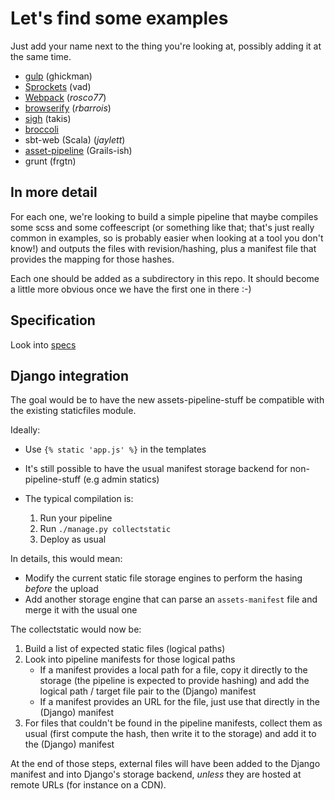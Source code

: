 # Let's find some examples

Just add your name next to the thing you're looking at, possibly adding it at the same time.

 * [gulp](https://github.com/jaylett/django-and-pipelines/tree/master/gulp) (ghickman)
 * [Sprockets](https://github.com/jaylett/django-and-pipelines/tree/master/sprockets) (vad)
 * [Webpack](https://github.com/jaylett/django-and-pipelines/tree/master/webpack) (*rosco77*)
 * [browserify](https://github.com/jaylett/django-and-pipelines/tree/master/browserify-shell) (*rbarrois*)
 * [sigh](https://github.com/jaylett/django-and-pipelines/tree/master/sigh) (takis)
 * [broccoli](https://github.com/jaylett/django-and-pipelines/tree/master/broccoli)
 * sbt-web (Scala) (*jaylett*)
 * [asset-pipeline](https://github.com/jaylett/django-and-pipelines/tree/master/asset-pipeline) (Grails-ish)
 * grunt (frgtn)

## In more detail

For each one, we're looking to build a simple pipeline that maybe compiles some scss and some coffeescript (or something like that; that's just really common in examples, so is probably easier when looking at a tool you don't know!) and outputs the files with revision/hashing, plus a manifest file that provides the mapping for those hashes.

Each one should be added as a subdirectory in this repo. It should become a little more obvious once we have the first one in there :-)


## Specification

Look into [specs](https://github.com/jaylett/django-and-pipelines/tree/master/specs)


## Django integration

The goal would be to have the new assets-pipeline-stuff be compatible with the existing staticfiles module.

Ideally:

 - Use ``{% static 'app.js' %}`` in the templates
 - It's still possible to have the usual manifest storage backend for non-pipeline-stuff (e.g admin statics)
 - The typical compilation is:

    1. Run your pipeline
    2. Run ``./manage.py collectstatic``
    3. Deploy as usual

In details, this would mean:

 * Modify the current static file storage engines to perform the hasing *before* the upload
 * Add another storage engine that can parse an ``assets-manifest`` file and merge it with the usual one

The collectstatic would now be:

 1. Build a list of expected static files (logical paths)
 2. Look into pipeline manifests for those logical paths
    - If a manifest provides a local path for a file, copy it directly to the storage (the pipeline is expected to provide hashing) and add the logical path / target file pair to the (Django) manifest
    - If a manifest provides an URL for the file, just use that directly in the (Django) manifest
 3. For files that couldn't be found in the pipeline manifests, collect them as usual (first compute the hash, then write it to the storage) and add it to the (Django) manifest

At the end of those steps, external files will have been added to the Django manifest and into Django's storage backend, *unless* they are hosted at remote URLs (for instance on a CDN).
